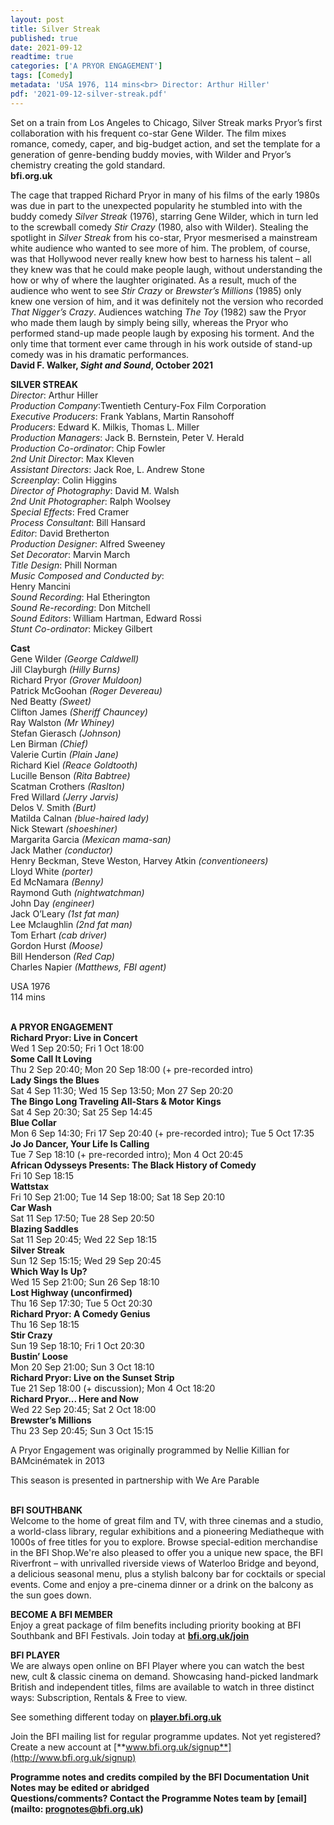 ```yaml
---
layout: post
title: Silver Streak
published: true
date: 2021-09-12
readtime: true
categories: ['A PRYOR ENGAGEMENT']
tags: [Comedy]
metadata: 'USA 1976, 114 mins<br> Director: Arthur Hiller'
pdf: '2021-09-12-silver-streak.pdf'
---
```



Set on a train from Los Angeles to Chicago, Silver Streak marks Pryor’s first collaboration with his frequent co-star Gene Wilder. The film mixes romance, comedy, caper, and big-budget action, and set the template for a generation of genre-bending buddy movies, with Wilder and Pryor’s chemistry creating the gold standard.<br>
**bfi.org.uk**

The cage that trapped Richard Pryor in many of his films of the early 1980s was due in part to the unexpected popularity he stumbled into with the buddy comedy _Silver Streak_ (1976), starring Gene Wilder, which in turn led to the screwball comedy _Stir Crazy_ (1980, also with Wilder). Stealing the spotlight in _Silver_ _Streak_ from his co-star, Pryor mesmerised a mainstream white audience who wanted to see more of him. The problem, of course, was that Hollywood never really knew how best to harness his talent – all they knew was that he could make people laugh, without understanding the how or why of where the laughter originated. As a result, much of the audience who went to see _Stir Crazy_ or _Brewster’s Millions_ (1985) only knew one version of him, and it was definitely not the version who recorded _That Nigger’s Crazy_. Audiences watching _The Toy_ (1982) saw the Pryor who made them laugh by simply being silly, whereas the Pryor who performed stand-up made people laugh by exposing his torment. And the only time that torment ever came through in his work outside of stand-up comedy was in his dramatic performances.<br>
**David F. Walker, _Sight and Sound_, October 2021**<br>

**SILVER STREAK**<br>
_Director_: Arthur Hiller  
_Production Company_:Twentieth Century-Fox Film Corporation  
_Executive Producers_: Frank Yablans, Martin Ransohoff  
_Producers_: Edward K. Milkis, Thomas L. Miller  
_Production Managers_: Jack B. Bernstein, Peter V. Herald  
_Production Co-ordinator_: Chip Fowler  
_2nd Unit Director_: Max Kleven  
_Assistant Directors_: Jack Roe, L. Andrew Stone  
_Screenplay_: Colin Higgins  
_Director of Photography_: David M. Walsh  
_2nd Unit Photographer_: Ralph Woolsey  
_Special Effects_: Fred Cramer  
_Process Consultant_: Bill Hansard  
_Editor_: David Bretherton  
_Production Designer_: Alfred Sweeney  
_Set Decorator_: Marvin March  
_Title Design_: Phill Norman  
_Music Composed and Conducted by_:  
Henry Mancini  
_Sound Recording_: Hal Etherington  
_Sound Re-recording_: Don Mitchell  
_Sound Editors_: William Hartman, Edward Rossi  
_Stunt Co-ordinator_: Mickey Gilbert<br>

**Cast**<br>
Gene Wilder _(George Caldwell)_  
Jill Clayburgh _(Hilly Burns)_  
Richard Pryor _(Grover Muldoon)_  
Patrick McGoohan _(Roger Devereau)_  
Ned Beatty _(Sweet)_  
Clifton James _(Sheriff Chauncey)_  
Ray Walston _(Mr Whiney)_  
Stefan Gierasch _(Johnson)_  
Len Birman _(Chief)_  
Valerie Curtin _(Plain Jane)_  
Richard Kiel _(Reace Goldtooth)_  
Lucille Benson _(Rita Babtree)_  
Scatman Crothers _(Raslton)_  
Fred Willard _(Jerry Jarvis)_  
Delos V. Smith _(Burt)_  
Matilda Calnan _(blue-haired lady)_  
Nick Stewart _(shoeshiner)_  
Margarita Garcia _(Mexican mama-san)_  
Jack Mather _(conductor)_  
Henry Beckman, Steve Weston, Harvey Atkin _(conventioneers)_  
Lloyd White _(porter)_  
Ed McNamara _(Benny)_  
Raymond Guth _(nightwatchman)_  
John Day _(engineer)_  
Jack O’Leary _(1st fat man)_  
Lee Mclaughlin _(2nd fat man)_  
Tom Erhart _(cab driver)_  
Gordon Hurst _(Moose)_  
Bill Henderson _(Red Cap)_  
Charles Napier _(Matthews, FBI agent)_<br>

USA 1976<br>
114 mins<br>
<br>

**A PRYOR ENGAGEMENT**<br>
**Richard Pryor: Live in Concert**<br>
Wed 1 Sep 20:50; Fri 1 Oct 18:00<br>
**Some Call It Loving**<br>
Thu 2 Sep 20:40; Mon 20 Sep 18:00 (+ pre-recorded intro)<br>
**Lady Sings the Blues**<br>
Sat 4 Sep 11:30; Wed 15 Sep 13:50; Mon 27 Sep 20:20<br>
**The Bingo Long Traveling All-Stars & Motor Kings**<br>
Sat 4 Sep 20:30; Sat 25 Sep 14:45<br>
**Blue Collar**<br>
Mon 6 Sep 14:30; Fri 17 Sep 20:40 (+ pre-recorded intro); Tue 5 Oct 17:35<br>
**Jo Jo Dancer, Your Life Is Calling**<br>
Tue 7 Sep 18:10 (+ pre-recorded intro); Mon 4 Oct 20:45<br>
**African Odysseys Presents: The Black History of Comedy**<br>
Fri 10 Sep 18:15<br>
**Wattstax**<br>
Fri 10 Sep 21:00; Tue 14 Sep 18:00; Sat 18 Sep 20:10<br>
**Car Wash**<br>
Sat 11 Sep 17:50; Tue 28 Sep 20:50<br>
**Blazing Saddles**<br>
Sat 11 Sep 20:45; Wed 22 Sep 18:15<br>
**Silver Streak**<br>
Sun 12 Sep 15:15; Wed 29 Sep 20:45<br>
**Which Way Is Up?**<br>
Wed 15 Sep 21:00; Sun 26 Sep 18:10<br>
**Lost Highway (unconfirmed)**<br>
Thu 16 Sep 17:30; Tue 5 Oct 20:30<br>
**Richard Pryor: A Comedy Genius**<br>
Thu 16 Sep 18:15<br>
**Stir Crazy**<br>
Sun 19 Sep 18:10; Fri 1 Oct 20:30<br>
**Bustin’ Loose**<br>
Mon 20 Sep 21:00; Sun 3 Oct 18:10<br>
**Richard Pryor: Live on the Sunset Strip**<br>
Tue 21 Sep 18:00 (+ discussion); Mon 4 Oct 18:20<br>
**Richard Pryor... Here and Now**<br>
Wed 22 Sep 20:45; Sat 2 Oct 18:00<br>
**Brewster’s Millions**<br>
Thu 23 Sep 20:45; Sun 3 Oct 15:15<br>

A Pryor Engagement was originally programmed by Nellie Killian for BAMcinématek in 2013<br>

This season is presented in partnership with We Are Parable<br>
<br>

**BFI SOUTHBANK**  
Welcome to the home of great film and TV, with three cinemas and a studio, a world-class library, regular exhibitions and a pioneering Mediatheque with 1000s of free titles for you to explore. Browse special-edition merchandise in the BFI Shop.We&#39;re also pleased to offer you a unique new space, the BFI Riverfront – with unrivalled riverside views of Waterloo Bridge and beyond, a delicious seasonal menu, plus a stylish balcony bar for cocktails or special events. Come and enjoy a pre-cinema dinner or a drink on the balcony as the sun goes down.  

**BECOME A BFI MEMBER**  
Enjoy a great package of film benefits including priority booking at BFI Southbank and BFI Festivals. Join today at [**bfi.org.uk/join**](http://www.bfi.org.uk/join)  

**BFI PLAYER**  
 We are always open online on BFI Player where you can watch the best new, cult &amp; classic cinema on demand. Showcasing hand-picked landmark British and independent titles, films are available to watch in three distinct ways: Subscription, Rentals &amp; Free to view.  

See something different today on [**player.bfi.org.uk**](https://player.bfi.org.uk)  

Join the BFI mailing list for regular programme updates. Not yet registered? Create a new account at [**www.bfi.org.uk/signup**](http://www.bfi.org.uk/signup)

**Programme notes and credits compiled by the BFI Documentation Unit  
Notes may be edited or abridged  
Questions/comments? Contact the Programme Notes team by [email](mailto: prognotes@bfi.org.uk)**
<!--stackedit_data:
eyJoaXN0b3J5IjpbMTI0MzM3NjE1OF19
-->